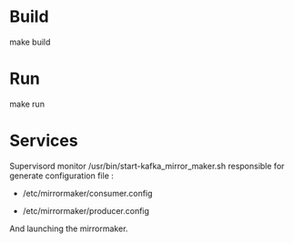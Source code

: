 # Build

make build

# Run

make run

# Services

Supervisord monitor /usr/bin/start-kafka_mirror_maker.sh 
responsible for generate configuration file :

* /etc/mirrormaker/consumer.config 

* /etc/mirrormaker/producer.config

And launching the mirrormaker.

